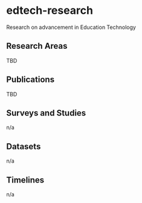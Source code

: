 # edtech-research
Research on advancement in Education Technology 

## Research Areas
TBD

## Publications

TBD

## Surveys and Studies 

n/a

## Datasets

n/a

## Timelines 

n/a

